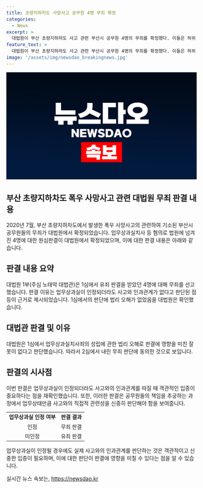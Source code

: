 ```yaml
---
title: 초량지하차도 사망사고 공무원 4명 무죄 확정
categories:
  - News
excerpt: >
  대법원이 부산 초량지하차도 사고 관련 부산시 공무원 4명의 무죄를 확정했다. 이들은 허위 공문서 작성 및 사고 관련 업무상 과실 혐의로 기소됐지만, 2심과 대법원은 무죄를 선고했다. 이는 업무상과실이 인정되더라도 사고와 인과관계가 없다고 판단한 결과이다. 대법원은 원심에서의 판단이 올바르다고 밝혔다. (150자)
feature_text: >
  대법원이 부산 초량지하차도 사고 관련 부산시 공무원 4명의 무죄를 확정했다. 이들은 허위 공문서 작성 및 사고 관련 업무상 과실 혐의로 기소됐지만, 2심과 대법원은 무죄를 선고했다. 이는 업무상과실이 인정되더라도 사고와 인과관계가 없다고 판단한 결과이다. 대법원은 원심에서의 판단이 올바르다고 밝혔다. (150자)
image: '/assets/img/newsdao_breakingnews.jpg'
---
```


<p><img src="/assets/img/newsdao_breakingnews.jpg" alt="koreaapp 속보" /></p>

<h2 data-ke-size="size26">부산 초량지하차도 폭우 사망사고 관련 대법원 무죄 판결 내용</h2>

<p data-ke-size="size16">2020년 7월, 부산 초량지하차도에서 발생한 폭우 사망사고의 관련하여 기소된 부산시 공무원들의 무죄가 대법원에서 확정되었습니다. 업무상과실치사 등 혐의로 법원에 넘겨진 4명에 대한 원심판결이 대법원에서 확정되었으며, 이에 대한 판결 내용은 아래와 같습니다.</p>

<h2 data-ke-size="size24">판결 내용 요약</h2>

<p data-ke-size="size16">대법원 1부(주심 노태악 대법관)은 1심에서 유죄 판결을 받았던 4명에 대해 무죄를 선고했습니다. 판결 이유는 업무상과실이 인정되더라도 사고와 인과관계가 없다고 판단된 점 등이 근거로 제시되었습니다. 1심에서의 판단에 법리 오해가 없었음을 대법원은 확인했습니다.</p>

<h2 data-ke-size="size24">대법관 판결 및 이유</h2>

<p data-ke-size="size16">대법원은 1심에서 업무상과실치사죄의 성립에 관한 법리 오해로 판결에 영향을 미친 잘못이 없다고 판단했습니다. 따라서 2심에서 내린 무죄 판단에 동의한 것으로 보입니다.</p>

<h2 data-ke-size="size24">판결의 시사점</h2>

<p data-ke-size="size16">이번 판결은 업무상과실이 인정되더라도 사고와의 인과관계를 따질 때 객관적인 입증이 중요하다는 점을 재확인했습니다. 또한, 이러한 판결은 공무원들의 책임을 추궁하는 과정에서 업무상태만큼 사고와의 직접적 관련성을 신중히 판단해야 함을 보여줍니다.</p>

<table>
    <tr>
        <td style="text-align: center; height: 17px;"><b>업무상과실 인정 여부</b></td>
        <td style="text-align: center; height: 17px;"><b>판결 결과</b></td>
    </tr>
    <tr>
        <td style="text-align: center; height: 17px;">인정</td>
        <td style="text-align: center; height: 17px;">무죄 판결</td>
    </tr>
    <tr>
        <td style="text-align: center; height: 17px;">미인정</td>
        <td style="text-align: center; height: 17px;">유죄 판결</td>
    </tr>
</table>

<p data-ke-size="size16">업무상과실이 인정될 경우에도 실제 사고와의 인과관계를 판단하는 것은 객관적이고 신중한 입증이 필요하며, 이에 대한 판단이 판결에 영향을 미칠 수 있다는 점을 알 수 있습니다.</p>
실시간 뉴스 속보는, <a href="https://newsdao.kr" rel="dofollow">https://newsdao.kr</a>


